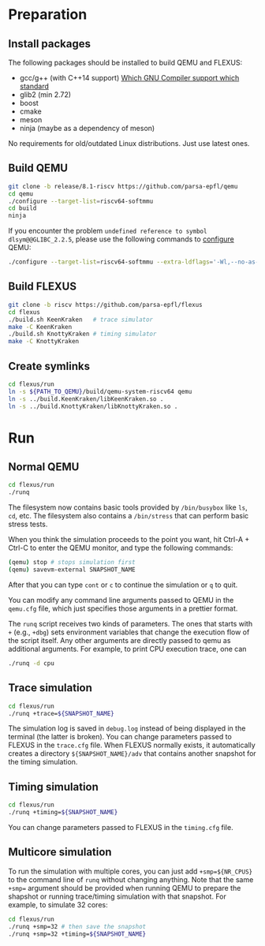 # Preparation

## Install packages

The following packages should be installed to build QEMU and FLEXUS:

- gcc/g++ (with C++14 support) [Which GNU Compiler support which standard](https://gcc.gnu.org/projects/cxx-status.html)
- glib2 (min 2.72)
- boost
- cmake
- meson
- ninja (maybe as a dependency of meson)

No requirements for old/outdated Linux distributions. Just use latest ones.

## Build QEMU

```sh
git clone -b release/8.1-riscv https://github.com/parsa-epfl/qemu
cd qemu
./configure --target-list=riscv64-softmmu
cd build
ninja
```

If you encounter the problem `undefined reference to symbol dlsym@@GLIBC_2.2.5`, please use the following commands to [configure](https://stackoverflow.com/questions/67667369/undefined-reference-to-symbol-dlsymglibc-2-2-5) QEMU:

```sh
./configure --target-list=riscv64-softmmu --extra-ldflags='-Wl,--no-as-needed,-ldl'
```

## Build FLEXUS
```sh
git clone -b riscv https://github.com/parsa-epfl/flexus
cd flexus
./build.sh KeenKraken   # trace simulator
make -C KeenKraken
./build.sh KnottyKraken # timing simulator
make -C KnottyKraken
```

## Create symlinks
```sh
cd flexus/run
ln -s ${PATH_TO_QEMU}/build/qemu-system-riscv64 qemu
ln -s ../build.KeenKraken/libKeenKraken.so .
ln -s ../build.KnottyKraken/libKnottyKraken.so .
```

# Run

## Normal QEMU

```sh
cd flexus/run
./runq
```

The filesystem now contains basic tools provided by `/bin/busybox` like `ls`, `cd`, etc. The filesystem also contains a `/bin/stress` that can perform basic stress tests.

When you think the simulation proceeds to the point you want, hit Ctrl-A + Ctrl-C to enter the QEMU monitor, and type the following commands:
```sh
(qemu) stop # stops simulation first
(qemu) savevm-external SNAPSHOT_NAME
```

After that you can type `cont` or `c` to continue the simulation or `q` to quit.

You can modify any command line arguments passed to QEMU in the `qemu.cfg` file, which just specifies those arguments in a prettier format.

The `runq` script receives two kinds of parameters. The ones that starts with `+` (e.g., `+dbg`) sets environment variables that change the execution flow of the script itself. Any other arguments are directly passed to qemu as additional arguments. For example, to print CPU execution trace, one can

```sh
./runq -d cpu
```

## Trace simulation

```sh
cd flexus/run
./runq +trace=${SNAPSHOT_NAME}
```

The simulation log is saved in `debug.log` instead of being displayed in the terminal (the latter is broken). You can change parameters passed to FLEXUS in the `trace.cfg` file. When FLEXUS normally exists, it automatically creates a directory `${SNAPSHOT_NAME}/adv` that contains another snapshot for the timing simulation.

## Timing simulation

```sh
cd flexus/run
./runq +timing=${SNAPSHOT_NAME}
```

You can change parameters passed to FLEXUS in the `timing.cfg` file.

## Multicore simulation

To run the simulation with multiple cores, you can just add `+smp=${NR_CPUS}` to the command line of `runq` without changing anything. Note that the same `+smp=` argument should be provided when running QEMU to prepare the shapshot or running trace/timing simulation with that snapshot. For example, to simulate 32 cores:

```sh
cd flexus/run
./runq +smp=32 # then save the snapshot
./runq +smp=32 +timing=${SNAPSHOT_NAME}
```
